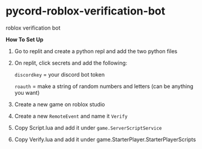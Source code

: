 # pycord-roblox-verification-bot
roblox verification bot

**How To Set Up**

  1. Go to replit and create a python repl and add the two python files
  
  2. On replit, click secrets and add the following:
  
      `discordkey` = your discord bot token
      
      `roauth` = make a string of random numbers and letters (can be anything you want)
      
  3. Create a new game on roblox studio
  
  4. Create a new `RemoteEvent` and name it `Verify`

  5. Copy Script.lua and add it under `game.ServerScriptService`
  
  6. Copy Verify.lua and add it under game.StarterPlayer.StarterPlayerScripts
